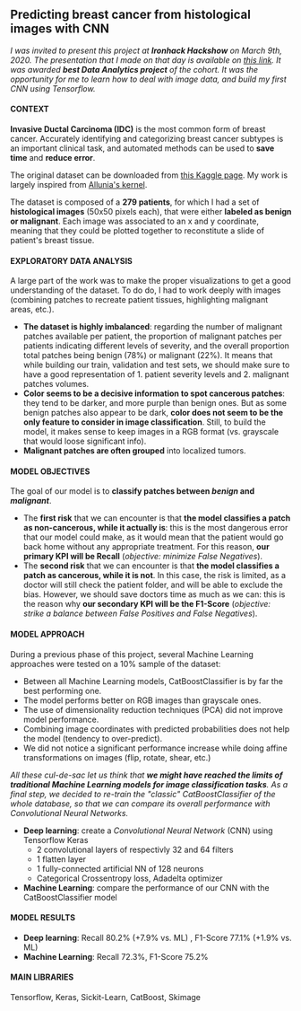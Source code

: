 ## Predicting breast cancer from histological images with CNN

*I was invited to present this project at **Ironhack Hackshow** on March 9th, 2020. The presentation that I made on that day is available on [this link](https://docs.google.com/presentation/d/1vuFhtWJBGZRugZyVPe-2B0tGljQkq8OjZ8Y5ygN2KhM/edit?usp=sharing). It was awarded **best Data Analytics project** of the cohort. It was the opportunity for me to learn how to deal with image data, and build my first CNN using Tensorflow.*

#### CONTEXT

**Invasive Ductal Carcinoma (IDC)** is the most common form of breast cancer. Accurately identifying and categorizing breast cancer subtypes is an important clinical task, and automated methods can be used to **save time** and **reduce error**.

The original dataset can be downloaded from [this Kaggle page](https://www.kaggle.com/paultimothymooney/breast-histopathology-images).
My work is largely inspired from [Allunia's kernel](https://www.kaggle.com/allunia/breastcancer). 

The dataset  is composed of a **279 patients**, for which I had a set of **histological images** (50x50 pixels each), that were either **labeled as benign or malignant**. Each image was associated to an x and y coordinate, meaning that they could be plotted together to reconstitute a slide of patient's breast tissue.

#### EXPLORATORY DATA ANALYSIS

A large part of the work was to make the proper visualizations to get a good understanding of the dataset. To do do, I had to work deeply with images (combining patches to recreate patient tissues, highlighting malignant areas, etc.).

 - **The dataset is highly imbalanced**: regarding the number of malignant patches available per patient, the proportion of malignant patches per patients indicating different levels of severity, and the overall proportion total patches being benign (78%) or malignant (22%). It means that while building our train, validation and test sets, we should make sure to have a good representation of 1. patient severity levels and 2. malignant patches volumes.
 - **Color seems to be a decisive information to spot cancerous patches**: they tend to be darker, and more purple than benign ones. But as some benign patches also appear to be dark, **color does not seem to be the only feature to consider in image classification**. Still, to build the model, it makes sense to keep images in  a RGB format (vs. grayscale that would loose significant info).
 - **Malignant patches are often grouped** into localized tumors.
 
#### MODEL OBJECTIVES

The goal of our model is to **classify patches between *benign* and *malignant***.

 - The **first risk** that we can encounter is that **the model classifies a patch as non-cancerous, while it actually is**: this is the most dangerous error that our model could make, as it would mean that the patient would go back home without any appropriate treatment. For this reason, **our primary KPI will be Recall**  (*objective: minimize False Negatives*).
 - The **second risk** that we can encounter is that **the model classifies a patch as cancerous, while it is not**. In this case, the risk is limited, as a doctor will still check the patient folder, and will be able to exclude the bias. However, we should save doctors time as much as we can: this is the reason why **our secondary KPI will be the F1-Score** (*objective: strike a balance between False Positives and False Negatives*).

#### MODEL APPROACH
 
During a previous phase of this project, several Machine Learning approaches were tested on a 10% sample of the dataset:
- Between all Machine Learning models, CatBoostClassifier is by far the best performing one.
- The model performs better on RGB images than grayscale ones.
- The use of dimensionality reduction techniques (PCA) did not improve model performance.
- Combining image coordinates with predicted probabilities does not help the model (tendency to over-predict).
- We did not notice a significant performance increase while doing affine transformations on images (flip, rotate, shear, etc.)

*All these cul-de-sac let us think that **we might have reached the limits of traditional Machine Learning models for image classification tasks**. As a final step, we decided to re-train the "classic" CatBoostClassifier of the whole database, so that we can compare its overall performance with Convolutional Neural Networks.*

 - **Deep learning**: create a *Convolutional Neural Network* (CNN) using Tensorflow Keras
	 - 2 convolutional layers of respectivly 32 and 64 filters
	 - 1 flatten layer
	 - 1 fully-connected artificial NN of 128 neurons
	 - Categorical Crossentropy loss, Adadelta optimizer
 - **Machine Learning**: compare the performance of our CNN with the CatBoostClassifier model

#### MODEL RESULTS

 - **Deep learning**: Recall 80.2% (+7.9% vs. ML) , F1-Score 77.1% (+1.9% vs. ML)
 - **Machine Learning**: Recall 72.3%, F1-Score 75.2%
 
 #### MAIN LIBRARIES
 
 Tensorflow, Keras, Sickit-Learn, CatBoost, Skimage

